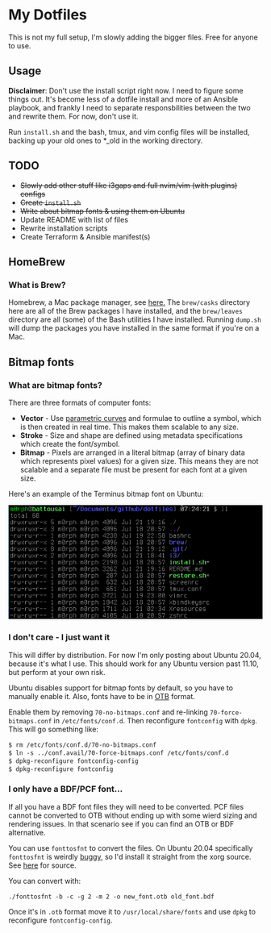 # My Dotfiles
This is not my full setup, I'm slowly adding the bigger files. Free for anyone to use.

## Usage

**Disclaimer**:
Don't use the install script right now. I need to figure some things out. It's become less of a dotfile install and more of an Ansible playbook, and frankly I need to separate responsbilities between the two and rewrite them. For now, don't use it.

Run `install.sh` and the bash, tmux, and vim config files will be installed, backing up your old ones to *_old in the working directory.

## TODO
- ~~Slowly add other stuff like i3gaps and full nvim/vim (with plugins) configs~~
- ~~Create `install.sh`~~
- ~~Write about bitmap fonts & using them on Ubuntu~~
- Update README with list of files
- Rewrite installation scripts
- Create Terraform & Ansible manifest(s)

## HomeBrew
### What is Brew?
Homebrew, a Mac package manager, see [here.](https://brew.sh/ "Homebrew website") The `brew/casks` directory here are all of the Brew packages I have installed, and the `brew/leaves` directory are all (some) of the Bash utilities I have installed. Running `dump.sh` will dump the packages you have installed in the same format if you're on a Mac.

## Bitmap fonts
### What are bitmap fonts?
There are three formats of computer fonts: 
- **Vector** - Use [parametric curves](https://en.wikipedia.org/wiki/B%C3%A9zier_curve) and formulae to outline a symbol, which is then created in real time. This makes them scalable to any size.
- **Stroke** - Size and shape are defined using metadata specifications which create the font/symbol.
- **Bitmap** - Pixels are arranged in a literal bitmap (array of binary data which represents pixel values) for a given size. This means they are not scalable and a separate file must be present for each font at a given size.

Here's an example of the Terminus bitmap font on Ubuntu:

![terminus-ubuntu.png](/bitmap-font.png)

### I don't care - I just want it
This will differ by distribution. For now I'm only posting about Ubuntu 20.04, because it's what I use. This should work for any Ubuntu version past 11.10, but perform at your own risk.

Ubuntu disables support for bitmap fonts by default, so you have to manually enable it. Also, fonts have to be in [OTB](https://en.wikipedia.org/wiki/OTA_bitmap) format.

Enable them by removing `70-no-bitmaps.conf` and re-linking `70-force-bitmaps.conf` in `/etc/fonts/conf.d`. Then reconfigure `fontconfig` with `dpkg`. This will go something like:

```
$ rm /etc/fonts/conf.d/70-no-bitmaps.conf
$ ln -s ../conf.avail/70-force-bitmaps.conf /etc/fonts/conf.d
$ dpkg-reconfigure fontconfig-config
$ dpkg-reconfigure fontconfig
```

### I only have a BDF/PCF font...
If all you have a BDF font files they will need to be converted. PCF files cannot be converted to OTB without ending up with some wierd sizing and rendering issues. In that scenario see if you can find an OTB or BDF alternative.

You can use `fonttosfnt` to convert the files. On Ubuntu 20.04 specifically `fonttosfnt` is weirdly [buggy](https://bugs.gentoo.org/728308), so I'd install it straight from the xorg source. See [here](https://gitlab.freedesktop.org/xorg/app/fonttosfnt) for source.

You can convert with:

```
./fonttosfnt -b -c -g 2 -m 2 -o new_font.otb old_font.bdf
```

Once it's in `.otb` format move it to `/usr/local/share/fonts` and use `dpkg` to reconfigure `fontconfig-config`.
